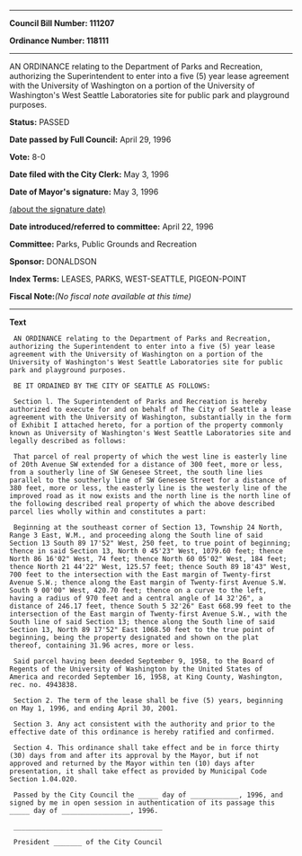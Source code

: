 

********

**Council Bill Number: 111207**
   
**Ordinance Number: 118111**
********

 AN ORDINANCE relating to the Department of Parks and Recreation, authorizing the Superintendent to enter into a five (5) year lease agreement with the University of Washington on a portion of the University of Washington's West Seattle Laboratories site for public park and playground purposes.

**Status:** PASSED
   
**Date passed by Full Council:** April 29, 1996
   
**Vote:** 8-0
   
**Date filed with the City Clerk:** May 3, 1996
   
**Date of Mayor's signature:** May 3, 1996
   
[(about the signature date)](/~public/approvaldate.htm)
   
   
   
**Date introduced/referred to committee:** April 22, 1996
   
**Committee:** Parks, Public Grounds and Recreation
   
**Sponsor:** DONALDSON
   
   
**Index Terms:** LEASES, PARKS, WEST-SEATTLE, PIGEON-POINT

**Fiscal Note:**_(No fiscal note available at this time)_

********

**Text**
   
```
 AN ORDINANCE relating to the Department of Parks and Recreation, authorizing the Superintendent to enter into a five (5) year lease agreement with the University of Washington on a portion of the University of Washington's West Seattle Laboratories site for public park and playground purposes.

 BE IT ORDAINED BY THE CITY OF SEATTLE AS FOLLOWS:

 Section l. The Superintendent of Parks and Recreation is hereby authorized to execute for and on behalf of The City of Seattle a lease agreement with the University of Washington, substantially in the form of Exhibit I attached hereto, for a portion of the property commonly known as University of Washington's West Seattle Laboratories site and legally described as follows:

 That parcel of real property of which the west line is easterly line of 20th Avenue SW extended for a distance of 300 feet, more or less, from a southerly line of SW Genesee Street, the south line lies parallel to the southerly line of SW Genesee Street for a distance of 380 feet, more or less, the easterly line is the westerly line of the improved road as it now exists and the north line is the north line of the following described real property of which the above described parcel lies wholly within and constitutes a part:

 Beginning at the southeast corner of Section 13, Township 24 North, Range 3 East, W.M., and proceeding along the South line of said Section 13 South 89 17'52" West, 250 feet, to true point of beginning; thence in said Section 13, North 0 45'23" West, 1079.60 feet; thence North 86 16'02" West, 74 feet; thence North 60 05'02" West, 184 feet; thence North 21 44'22" West, 125.57 feet; thence South 89 18'43" West, 700 feet to the intersection with the East margin of Twenty-first Avenue S.W.; thence along the East margin of Twenty-first Avenue S.W. South 9 00'00" West, 420.70 feet; thence on a curve to the left, having a radius of 970 feet and a central angle of 14 32'26", a distance of 246.17 feet, thence South 5 32'26" East 668.99 feet to the intersection of the East margin of Twenty-first Avenue S.W., with the South line of said Section 13; thence along the South line of said Section 13, North 89 17'52" East 1068.50 feet to the true point of beginning, being the property designated and shown on the plat thereof, containing 31.96 acres, more or less.

 Said parcel having been deeded September 9, 1958, to the Board of Regents of the University of Washington by the United States of America and recorded September 16, 1958, at King County, Washington, rec. no. 4943838.

 Section 2. The term of the lease shall be five (5) years, beginning on May 1, 1996, and ending April 30, 2001.

 Section 3. Any act consistent with the authority and prior to the effective date of this ordinance is hereby ratified and confirmed.

 Section 4. This ordinance shall take effect and be in force thirty (30) days from and after its approval by the Mayor, but if not approved and returned by the Mayor within ten (10) days after presentation, it shall take effect as provided by Municipal Code Section 1.04.020.

 Passed by the City Council the _____ day of ____________, 1996, and signed by me in open session in authentication of its passage this _____ day of _________________, 1996.

 _____________________________________

 President _______ of the City Council

```
